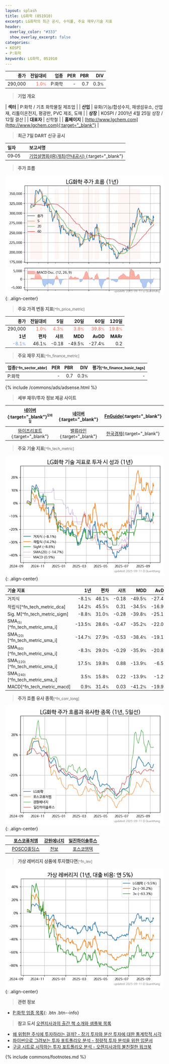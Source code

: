 ```yaml
---
layout: splash
title: LG화학 (051910)
excerpt: LG화학의 최근 공시, 수익률, 주요 재무/기술 지표
header:
  overlay_color: "#333"
  show_overlay_excerpt: false
categories:
- KOSPI
- P:화학
keywords: LG화학, 051910
---
```


| **종가** | **전일대비** | **업종** | **PER** | **PBR** | **DIV** |
| -------: | -----------: | -------: | ------: | ------: | ------: |
| 290,000 | <span style="color: tomato">1.0<small>%</small></span> | P:화학 | - | 0.7 | 0.3<small>%</small> |

<!-- more -->


> **기업 개요**<a id="company"></a>

| <span style="white-space:nowrap;">**섹터**</span> | P:화학 / 기초 화학물질 제조업 |
| <span style="white-space:nowrap;">**산업**</span> | 유화/기능/합성수지, 재생섬유소, 산업재, 리튬이온전지, 평광판, PVC 제조, 도매 |
| <span style="white-space:nowrap;">**상장**</span> | KOSPI / 2001년 4월 25일 상장 / 12월 결산 |
| <span style="white-space:nowrap;">**대표자**</span> | 신학철 |
| <span style="white-space:nowrap;">**홈페이지**</span> | [http://www.lgchem.com](http://www.lgchem.com){:target="_blank"} |


> **최근 7일 DART 신규 공시**<a id="dart"></a>

| **일자** |      | **보고서명** |
| :------- | :--- | :----------- |
| 09&#x2011;05 | | [기업설명회(IR)개최(안내공시)              ](https://dart.fss.or.kr/dsaf001/main.do?rcpNo=20250905800142){:target="_blank"} |


> **주가 흐름**<a id="price"></a>

![051910](/stock/images/051910.png){: .align-center}


> **주요 가격 변동 지표**<small>[^fn_price_metric]</small>

| **종가** | **전일대비** | **5일** | **20일** | **60일** | **120일** |
| -------: | -----------: | ------: | -------: | -------: | --------: |
| 290,000 | <span style="color: tomato">1.0<small>%</small></span> | <span style="color: tomato">4.3<small>%</small></span> | <span style="color: tomato">3.8<small>%</small></span> | <span style="color: tomato">39.8<small>%</small></span> | <span style="color: tomato">19.8<small>%</small></span> |
| **1년** | **편차** | **샤프** | **MDD** | **AvDD** | **MARr** |
| <span style="color: cornflowerblue">-8.1<small>%</small></span> | 46.1<small>%</small> | -0.18 | -49.5<small>%</small> | -27.4<small>%</small> | 0.2 |


> **주요 재무 지표**<small>[^fn_finance_metric]</small>

| **업종**<small>[^fn_sector_abbr]</small> | **PER** | **PBR** | **DIV** | **평가**<small>[^fn_finance_basic_tags]</small> |
| :--------------------------------------- | ------: | ------: | ------: | ----------------------------------------------: |
| P:화학 | - | 0.7 | 0.3<small>%</small> | - |



{% include /commons/ads/adsense.html %}

> **세부 재무/투자 정보 제공 사이트**

| [네이버](https://m.stock.naver.com/domestic/stock/051910/finance/summary){:target="_blank"}<sup><small>모바일</small></sup> | [네이버](https://finance.naver.com/item/coinfo.naver?code=051910){:target="_blank"} | [FnGuide](https://comp.fnguide.com/SVO2/ASP/SVD_Invest.asp?gicode=A051910&MenuYn=Y){:target="_blank"} |
| :---: | :---: | :---: |
| [와이즈리포트](https://comp.wisereport.co.kr/company/c1040001.aspx?cmp_cd=051910){:target="_blank"} | [밸류라인](https://www.valueline.co.kr/finance/summary/051910){:target="_blank"} | [한국경제](https://markets.hankyung.com/stock/051910/financial-summary){:target="_blank"} |


> **주요 기술 지표**<small>[^fn_tech_metric]</small>


![051910](/stock/images/051910_tech.png){: .align-center}

| **기술 지표** | **1년** | **편차** | **샤프** | **MDD** | **AvDD** |
| :------------ | ------: | -----------: | -------: | ------: | -------: |
| 거치식 | -8.1<small>%</small> | 46.1<small>%</small> | -0.18 | -49.5<small>%</small> | -27.4<small>%</small> |
| 적립식[^fn_tech_metric_dca] | 14.2<small>%</small> | 45.5<small>%</small> | 0.31 | -34.5<small>%</small> | -16.9<small>%</small> |
| Sig. M[^fn_tech_metric_sigm] | -8.8<small>%</small> | 31.0<small>%</small> | -0.28 | -39.8<small>%</small> | -25.1<small>%</small> |
| SMA<small><sub>(5)</sub></small>[^fn_tech_metric_sma_i] | -13.5<small>%</small> | 28.6<small>%</small> | -0.47 | -35.2<small>%</small> | -22.0<small>%</small> |
| SMA<small><sub>(20)</sub></small>[^fn_tech_metric_sma_i] | -14.7<small>%</small> | 27.9<small>%</small> | -0.53 | -38.4<small>%</small> | -19.1<small>%</small> |
| SMA<small><sub>(60)</sub></small>[^fn_tech_metric_sma_i] | -8.3<small>%</small> | 29.0<small>%</small> | -0.29 | -35.9<small>%</small> | -20.8<small>%</small> |
| SMA<small><sub>(120)</sub></small>[^fn_tech_metric_sma_i] | 17.5<small>%</small> | 19.8<small>%</small> | 0.88 | -13.9<small>%</small> | -6.5<small>%</small> |
| SMA<small><sub>(240)</sub></small>[^fn_tech_metric_sma_i] | 3.5<small>%</small> | 15.8<small>%</small> | 0.22 | -13.9<small>%</small> | -1.2<small>%</small> |
| MACD[^fn_tech_metric_macd] | 0.9<small>%</small> | 31.4<small>%</small> | 0.03 | -41.2<small>%</small> | -19.9<small>%</small> |


> **주가 흐름 유사 종목**<a id="corr"></a><small>[^fn_corr_long]</small>

![051910](/stock/images/051910_corr.png){: .align-center}

|       | [포스코퓨처엠](/003670/) | [강원에너지](/114190/) | [일진하이솔루스](/271940/) |
| :---: | :------------------------------------: | :------------------------------------: | :------------------------------------: |
|       | [POSCO홀딩스](/005490/) | [천보](/278280/) | [포스코엠텍](/009520/) |


> **가상 레버리지 상품에 투자했다면**<a id="2x"></a><small>[^fn_lev]</small>

![051910](/stock/images/051910_2x.png){: .align-center}


> **관련 정보**

- [P:화학 업종 목록](/stats/sector/kospi_업종_화학_종목/){: .btn .btn--info}

> **참고 도서** [오렌지사과의 출간 책 소개와 샘플북 목록](https://kongdori.tistory.com/691)

- [왜 위험한 주식에 투자하라는 걸까? - 장기 투자와 분산 투자에 대한 통계학적 시각](https://kongdori.tistory.com/421)
- [파이썬으로 그려보는 투자 포트폴리오 분석  - 정량적 투자 분석을 위한 입문서](https://kongdori.tistory.com/643)
- [구글 시트로 시작하는 투자 포트폴리오 분석 - 오렌지사과의 불친절한 워크북](https://kongdori.tistory.com/449)


{% include commons/footnotes.md %}